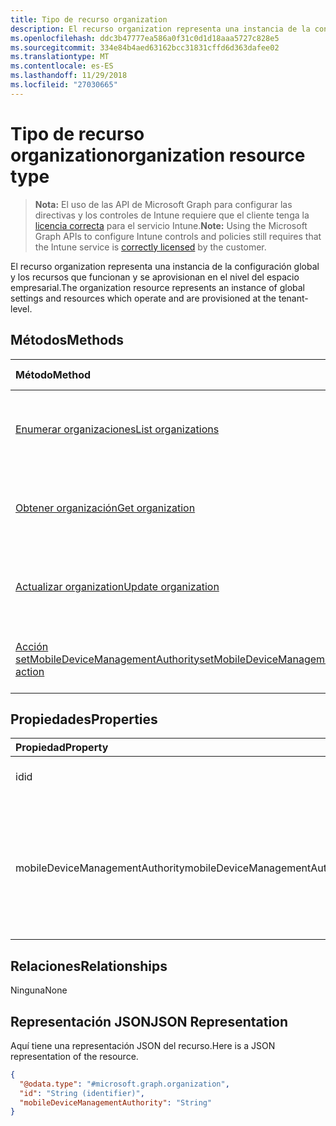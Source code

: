 ```yaml
---
title: Tipo de recurso organization
description: El recurso organization representa una instancia de la configuración global y los recursos que funcionan y se aprovisionan en el nivel del espacio empresarial.
ms.openlocfilehash: ddc3b47777ea586a0f31c0d1d18aaa5727c828e5
ms.sourcegitcommit: 334e84b4aed63162bcc31831cffd6d363dafee02
ms.translationtype: MT
ms.contentlocale: es-ES
ms.lasthandoff: 11/29/2018
ms.locfileid: "27030665"
---
```

# <a name="organization-resource-type"></a><span data-ttu-id="39cca-103">Tipo de recurso organization</span><span class="sxs-lookup"><span data-stu-id="39cca-103">organization resource type</span></span>

> <span data-ttu-id="39cca-104">**Nota:** El uso de las API de Microsoft Graph para configurar las directivas y los controles de Intune requiere que el cliente tenga la [licencia correcta](https://go.microsoft.com/fwlink/?linkid=839381) para el servicio Intune.</span><span class="sxs-lookup"><span data-stu-id="39cca-104">**Note:** Using the Microsoft Graph APIs to configure Intune controls and policies still requires that the Intune service is [correctly licensed](https://go.microsoft.com/fwlink/?linkid=839381) by the customer.</span></span>

<span data-ttu-id="39cca-105">El recurso organization representa una instancia de la configuración global y los recursos que funcionan y se aprovisionan en el nivel del espacio empresarial.</span><span class="sxs-lookup"><span data-stu-id="39cca-105">The organization resource represents an instance of global settings and resources which operate and are provisioned at the tenant-level.</span></span>
## <a name="methods"></a><span data-ttu-id="39cca-106">Métodos</span><span class="sxs-lookup"><span data-stu-id="39cca-106">Methods</span></span>
|<span data-ttu-id="39cca-107">Método</span><span class="sxs-lookup"><span data-stu-id="39cca-107">Method</span></span>|<span data-ttu-id="39cca-108">Tipo de valor devuelto</span><span class="sxs-lookup"><span data-stu-id="39cca-108">Return Type</span></span>|<span data-ttu-id="39cca-109">Descripción</span><span class="sxs-lookup"><span data-stu-id="39cca-109">Description</span></span>|
|:---|:---|:---|
|[<span data-ttu-id="39cca-110">Enumerar organizaciones</span><span class="sxs-lookup"><span data-stu-id="39cca-110">List organizations</span></span>](../api/intune-onboarding-organization-list.md)|<span data-ttu-id="39cca-111">Colección [organization](../resources/intune-onboarding-organization.md)</span><span class="sxs-lookup"><span data-stu-id="39cca-111">[organization](../resources/intune-onboarding-organization.md) collection</span></span>|<span data-ttu-id="39cca-112">Lea las propiedades y las relaciones de los objetos [organization](../resources/intune-onboarding-organization.md).</span><span class="sxs-lookup"><span data-stu-id="39cca-112">List properties and relationships of the [organization](../resources/intune-onboarding-organization.md) objects.</span></span>|
|[<span data-ttu-id="39cca-113">Obtener organización</span><span class="sxs-lookup"><span data-stu-id="39cca-113">Get organization</span></span>](../api/intune-onboarding-organization-get.md)|[<span data-ttu-id="39cca-114">organization</span><span class="sxs-lookup"><span data-stu-id="39cca-114">organization</span></span>](../resources/intune-onboarding-organization.md)|<span data-ttu-id="39cca-115">Lea las propiedades y las relaciones del objeto [organization](../resources/intune-onboarding-organization.md).</span><span class="sxs-lookup"><span data-stu-id="39cca-115">Read properties and relationships of the [organization](../resources/intune-onboarding-organization.md) object.</span></span>|
|[<span data-ttu-id="39cca-116">Actualizar organization</span><span class="sxs-lookup"><span data-stu-id="39cca-116">Update organization</span></span>](../api/intune-onboarding-organization-update.md)|[<span data-ttu-id="39cca-117">organization</span><span class="sxs-lookup"><span data-stu-id="39cca-117">organization</span></span>](../resources/intune-onboarding-organization.md)|<span data-ttu-id="39cca-118">Actualice las propiedades de un objeto [organization](../resources/intune-onboarding-organization.md).</span><span class="sxs-lookup"><span data-stu-id="39cca-118">Update the properties of a [organization](../resources/intune-onboarding-organization.md) object.</span></span>|
|[<span data-ttu-id="39cca-119">Acción setMobileDeviceManagementAuthority</span><span class="sxs-lookup"><span data-stu-id="39cca-119">setMobileDeviceManagementAuthority action</span></span>](../api/intune-onboarding-organization-setmobiledevicemanagementauthority.md)|<span data-ttu-id="39cca-120">Int32</span><span class="sxs-lookup"><span data-stu-id="39cca-120">Int32</span></span>|<span data-ttu-id="39cca-121">Establecer la entidad de administración de dispositivos móviles</span><span class="sxs-lookup"><span data-stu-id="39cca-121">Set mobile device management authority</span></span>|

## <a name="properties"></a><span data-ttu-id="39cca-122">Propiedades</span><span class="sxs-lookup"><span data-stu-id="39cca-122">Properties</span></span>
|<span data-ttu-id="39cca-123">Propiedad</span><span class="sxs-lookup"><span data-stu-id="39cca-123">Property</span></span>|<span data-ttu-id="39cca-124">Tipo</span><span class="sxs-lookup"><span data-stu-id="39cca-124">Type</span></span>|<span data-ttu-id="39cca-125">Descripción</span><span class="sxs-lookup"><span data-stu-id="39cca-125">Description</span></span>|
|:---|:---|:---|
|<span data-ttu-id="39cca-126">id</span><span class="sxs-lookup"><span data-stu-id="39cca-126">id</span></span>|<span data-ttu-id="39cca-127">String</span><span class="sxs-lookup"><span data-stu-id="39cca-127">String</span></span>|<span data-ttu-id="39cca-128">El GUID para el objeto.</span><span class="sxs-lookup"><span data-stu-id="39cca-128">The GUID for the object.</span></span>|
|<span data-ttu-id="39cca-129">mobileDeviceManagementAuthority</span><span class="sxs-lookup"><span data-stu-id="39cca-129">mobileDeviceManagementAuthority</span></span>|[<span data-ttu-id="39cca-130">mdmAuthority</span><span class="sxs-lookup"><span data-stu-id="39cca-130">mdmAuthority</span></span>](../resources/intune-onboarding-mdmauthority.md)|<span data-ttu-id="39cca-131">Entidad de administración de dispositivos móviles.</span><span class="sxs-lookup"><span data-stu-id="39cca-131">Mobile device management authority.</span></span> <span data-ttu-id="39cca-132">Los valores posibles son: `unknown`, `intune`, `sccm` y `office365`.</span><span class="sxs-lookup"><span data-stu-id="39cca-132">Possible values are: `unknown`, `intune`, `sccm`, `office365`.</span></span>|

## <a name="relationships"></a><span data-ttu-id="39cca-133">Relaciones</span><span class="sxs-lookup"><span data-stu-id="39cca-133">Relationships</span></span>
<span data-ttu-id="39cca-134">Ninguna</span><span class="sxs-lookup"><span data-stu-id="39cca-134">None</span></span>
## <a name="json-representation"></a><span data-ttu-id="39cca-135">Representación JSON</span><span class="sxs-lookup"><span data-stu-id="39cca-135">JSON Representation</span></span>
<span data-ttu-id="39cca-136">Aquí tiene una representación JSON del recurso.</span><span class="sxs-lookup"><span data-stu-id="39cca-136">Here is a JSON representation of the resource.</span></span>
<!-- {
  "blockType": "resource",
  "keyProperty": "id",
  "@odata.type": "microsoft.graph.organization"
}
-->
``` json
{
  "@odata.type": "#microsoft.graph.organization",
  "id": "String (identifier)",
  "mobileDeviceManagementAuthority": "String"
}
```


<!-- {
  "type": "#page.annotation",
  "suppressions": [

"Warning: Resource microsoft.graph.organization is defined in multiple files: /api-reference/v1.0/resources/intune_onboarding_organization.md, /api-reference/v1.0/resources/organization.md",

"Warning: Schema type organization has a different BaseType value microsoft.graph.directoryObject than the documentation .",

"Warning: Schema type organization has a different OpenType value False than the documentation True.",

"Warning: Resource organization has multiple declarations with mismatched OpenType declarations."

  ],

}
-->

